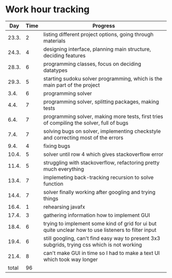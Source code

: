 # Work hour tracking


Day | Time | Progress
---- | ------ | ---------
23.3. | 2 | listing different project options, going through materials
24.3. | 4 | designing interface, planning main structure, deciding features
28.3. | 6 | programming classes, focus on deciding datatypes
29.3. |	5 | starting sudoku solver programming, which is the main part of the project
3.4.  | 6 | programming solver
4.4.  | 7 | programming solver, splitting packages, making tests
6.4.  | 7 | programming solver, making more tests, first tries of compiling the solver, full of bugs  
7.4.  | 7 | solving bugs on solver, implementing checkstyle and correcting most of the errors
9.4.  | 4 | fixing bugs
10.4. | 5 | solver until row 4 which gives stackoverflow error
11.4. | 5 | struggling with stackoverflow, refactoring pretty much everything
13.4. | 7 | implemeting back-tracking recursion to solve function
14.4. | 7 | solver finally working after googling and trying things
16.4. | 1 | rehearsing javafx
17.4. | 3 | gathering information how to implement GUI
18.4. | 6 | trying to implement some kind of grid for ui but quite unclear how to use listeners to filter input
19.4. | 6 | still googling, can't find easy way to present 3x3 subgrids, trying css which is not working
21.4. | 8 | can't make GUI in time so I had to make a text UI which took way longer
total | 96|
